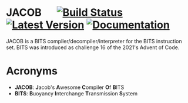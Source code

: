 # JACOB &emsp; [![Build Status]][actions] [![Latest Version]][crates.io] [![Documentation]][docs.rs]


[Build Status]: https://img.shields.io/github/workflow/status/jakeledoux/jacob/CI/master
[actions]: https://github.com/jakeledoux/jacob/actions?query=branch%3Amaster
[Latest Version]: https://img.shields.io/crates/v/jacob.svg
[crates.io]: https://crates.io/crates/jacob
[Documentation]: https://img.shields.io/docsrs/jakeledoux/jacob
[docs.rs]: https://docs.rs/jacob/0.1.0/jacob/

JACOB is a BITS compiler/decompiler/interpreter for the BITS instruction set.
BITS was introduced as challenge 16 of the 2021's Advent of Code.

# Acronyms

- **JACOB**: **J**acob's **A**wesome **C**ompiler **O**f **B**ITS
- **BITS**: **B**uoyancy **I**nterchange **T**ransmission **S**ystem 
